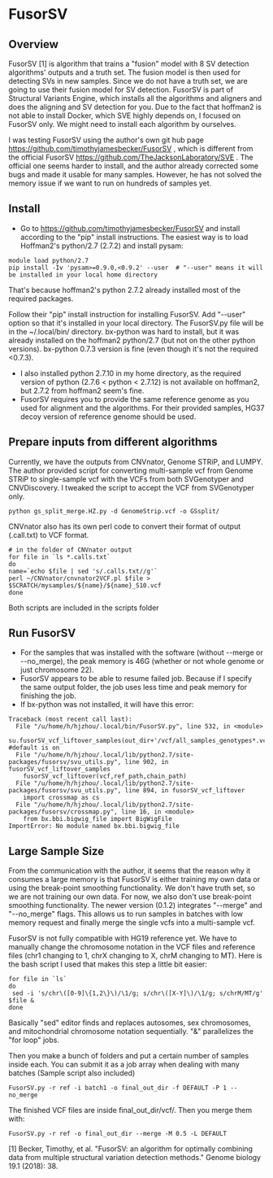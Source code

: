 # FusorSV
## Overview
FusorSV [1] is algorithm that trains a "fusion" model with 8 SV detection algorithms' outputs and a truth set. The fusion model is then used for detecting SVs in new samples. Since we do not have a truth set, we are going to use their fusion model for SV detection. 
FusorSV is part of Structural Variants Engine, which installs all the algorithms and aligners and does the aligning and SV detection for you. Due to the fact that hoffman2 is not able to install Docker, which SVE highly depends on, I focused on FusorSV only.  We might need to install each algorithm by ourselves. 

I was testing FusorSV using the author's own git hub page https://github.com/timothyjamesbecker/FusorSV , which is different from the official FusorSV https://github.com/TheJacksonLaboratory/SVE . The official one seems harder to install, and the author already corrected some bugs and made it usable for many samples. However, he has not solved the memory issue if we want to run on hundreds of samples yet. 

## Install
* Go to https://github.com/timothyjamesbecker/FusorSV and install according to the "pip" install instructions. 
The easiest way is to load Hoffman2's python/2.7 (2.7.2) and install pysam:
```
module load python/2.7
pip install -Iv 'pysam>=0.9.0,<0.9.2' --user  # "--user" means it will be installed in your local home directory
```
That's because hoffman2's python 2.7.2 already installed most of the required packages.

Follow their "pip" install instruction for installing FusorSV. Add "--user" option so that it's installed in your local directory. The FusorSV.py file will be in the ~/.local/bin/ directory. bx-python was hard to install, but it was already installed on the hoffman2 python/2.7 (but not on the other python versions). bx-python 0.7.3  version is fine (even though it's not the required <0.7.3). 

* I also installed python 2.7.10 in my home directory, as the required version of python (2.7.6 < python < 2.7.12) is not available on hoffman2, but 2.7.2 from hoffman2 seem's fine. 
* FusorSV requires you to provide the same reference genome as you used for alignment and the algorithms. For their provided samples, HG37 decoy version of reference genome should be used. 

## Prepare inputs from different algorithms
Currently, we have the outputs from CNVnator, Genome STRiP, and LUMPY. The author provided script for converting multi-sample vcf from Genome STRiP to single-sample vcf with the VCFs from both SVGenotyper and CNVDiscovery. I tweaked the script to accept the VCF from SVGenotyper only. 
```
python gs_split_merge.HZ.py -d GenomeStrip.vcf -o GSsplit/
```
CNVnator also has its own perl code to convert their format of output (.call.txt) to VCF format. 
```
# in the folder of CNVnator output
for file in `ls *.calls.txt`
do
name=`echo $file | sed 's/.calls.txt//g'`
perl ~/CNVnator/cnvnator2VCF.pl $file > $SCRATCH/mysamples/${name}/${name}_S10.vcf
done
```
Both scripts are included in the scripts folder

## Run FusorSV
* For the samples that was installed with the software (without --merge or --no_merge), the peak memory is 46G (whether or not whole genome or just chromosome 22). 
* FusorSV appears to be able to resume failed job. Because if I specify the same output folder, the job uses less time and peak memory for finishing the job. 
* If bx-python was not installed, it will have this error:
```
Traceback (most recent call last):
  File "/u/home/h/hjzhou/.local/bin/FusorSV.py", line 532, in <module>
    su.fusorSV_vcf_liftover_samples(out_dir+'/vcf/all_samples_genotypes*.vcf*',ref_path,lift_over) #default is on
  File "/u/home/h/hjzhou/.local/lib/python2.7/site-packages/fusorsv/svu_utils.py", line 902, in fusorSV_vcf_liftover_samples
    fusorSV_vcf_liftover(vcf,ref_path,chain_path)
  File "/u/home/h/hjzhou/.local/lib/python2.7/site-packages/fusorsv/svu_utils.py", line 894, in fusorSV_vcf_liftover
    import crossmap as cs
  File "/u/home/h/hjzhou/.local/lib/python2.7/site-packages/fusorsv/crossmap.py", line 16, in <module>
    from bx.bbi.bigwig_file import BigWigFile
ImportError: No module named bx.bbi.bigwig_file

```

## Large Sample Size

From the communication with the author, it seems that the reason why it consumes a large memory is that FusorSV is either training my own data or using the break-point smoothing functionality. We don't have truth set, so we are not training our own data. For now, we also don't use break-point smoothing functionality. The newer version (0.1.2) integrates "--merge" and "--no_merge" flags. This allows us to run samples in batches with low memory request and finally merge the single vcfs into a multi-sample vcf. 

FusorSV is not fully compatible with HG19 reference yet. We have to manually change the chromosome notation in the VCF files and reference files (chr1 changing to 1, chrX changing to X, chrM changing to MT). Here is the bash script I used that makes this step a little bit easier:
```
for file in `ls`
do
 sed -i 's/chr\([0-9]\{1,2\}\)/\1/g; s/chr\([X-Y]\)/\1/g; s/chrM/MT/g' $file &
done
```
Basically "sed" editor finds and replaces autosomes, sex chromosomes, and mitochondrial chromosome notation sequentially. "&" parallelizes the "for loop" jobs.

Then you make a bunch of folders and put a certain number of samples inside each. You can submit it as a job array when dealing with many batches (Sample script also included)
```
FusorSV.py -r ref -i batch1 -o final_out_dir -f DEFAULT -P 1 --no_merge
```
The finished VCF files are inside final_out_dir/vcf/. Then you merge them with:
```
FusorSV.py -r ref -o final_out_dir --merge -M 0.5 -L DEFAULT
```
[1] Becker, Timothy, et al. "FusorSV: an algorithm for optimally combining data from multiple structural variation detection methods." Genome biology 19.1 (2018): 38.
